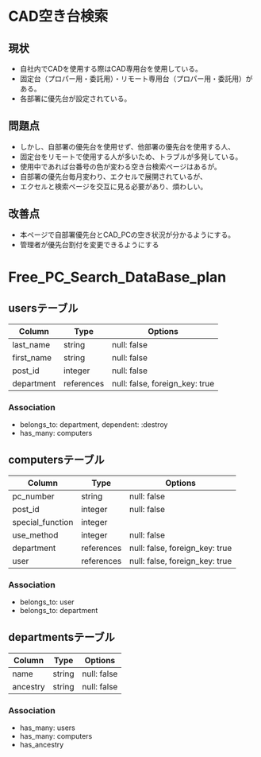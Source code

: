 # CAD空き台検索
## 現状
- 自社内でCADを使用する際はCAD専用台を使用している。
- 固定台（プロパー用・委託用）・リモート専用台（プロパー用・委託用）がある。
- 各部署に優先台が設定されている。

## 問題点
- しかし、自部署の優先台を使用せず、他部署の優先台を使用する人、
- 固定台をリモートで使用する人が多いため、トラブルが多発している。
- 使用中であれば台番号の色が変わる空き台検索ページはあるが。
- 自部署の優先台毎月変わり、エクセルで展開されているが、
- エクセルと検索ページを交互に見る必要があり、煩わしい。

## 改善点
- 本ページで自部署優先台とCAD_PCの空き状況が分かるようにする。
- 管理者が優先台割付を変更できるようにする


# Free_PC_Search_DataBase_plan

## usersテーブル
|Column|Type|Options|
|------|----|-------|
|last_name|string|null: false|
|first_name|string|null: false|
|post_id|integer|null: false|
|department|references|null: false, foreign_key: true|

### Association
- belongs_to: department, dependent: :destroy
- has_many: computers

## computersテーブル
|Column|Type|Options|
|------|----|-------|
|pc_number|string|null: false|
|post_id|integer|null: false|
|special_function|integer||
|use_method|integer|null: false|
|department|references|null: false, foreign_key: true|
|user|references|null: false, foreign_key: true|

### Association
- belongs_to: user
- belongs_to: department

## departmentsテーブル
|Column|Type|Options|
|------|----|-------|
|name|string|null: false|
|ancestry|string|null: false|

### Association
- has_many: users
- has_many: computers
- has_ancestry